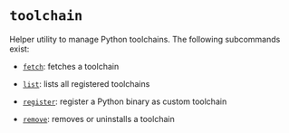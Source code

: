 # `toolchain`

Helper utility to manage Python toolchains.  The following subcommands exist:

* [`fetch`](fetch.md): fetches a toolchain

* [`list`](list.md): lists all registered toolchains

* [`register`](register.md): register a Python binary as custom toolchain

* [`remove`](remove.md): removes or uninstalls a toolchain